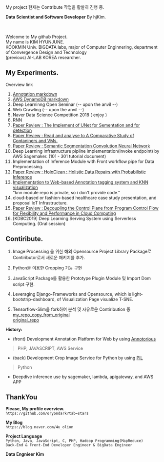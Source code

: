 My project
현재는 Contribute 작업을 활발히 진행 중.

**Data Scientist and Software Developer**
By hjKim.

<br>
<br>
Welcome to My github Project.<br>
My name is KIM HYUNJUNE.<br>
KOOKMIN Univ. BIGDATA labs, major of Computer Enginnering, department of Convergence Design and Technology<br>
(previous) AI-LAB KOREA researcher.
<br>

My Experiments.
-
Overview link

1. [Annotation markdown][1]
2. [AWS DynamoDB markdown][2]
3. Deep Learninng Open Seminar (-- upon the anvil --)
4. Web Crawling (-- upon the anvil --)
5. Naver Data Science Competition 2018 ( enjoy )
6. RNN
7. [Paper Review : The Implement of UNet for Sementation and for detection](https://blog.naver.com/4u_olion/221351002145)
8. [Paper Review : Read and analyse to A Comparative Study of Contaniners and VMs.](https://blog.naver.com/4u_olion/221371562138)
9. [Paper Review : Semantic Segmentation Convolution Neural Network](https://m.blog.naver.com/PostView.nhn?blogId=4u_olion&logNo=221389158208&navType=tl)
10. Deep Learning Infrastructure pipline implementation(Invoke endpoint) by AWS Sagemaker. (101 - 301 tutorial document)
11. Implementation of Inference Module with Front workflow pipe for Data Preprocessing.
12. [Paper Review : HoloClean : Holistic Data Repairs with Probabilistic Inference](https://blog.naver.com/4u_olion/221445442646)
13. [Implementation to Web-based Annotation tagging system and KNN visualization](https://github.com/oryondark/StarAdmin-Free-Bootstrap-Admin-Template/blob/master/src/demo_1/index.html)<br>
"knn module repo is private, so i don't provide code."
14. cloud-based or fashion-based healthcare case study presentation, and proposal IoT Infrastructure.
15. [Paper Review : Decoupling the Control Plane from Program Control Flow for Flexibility and Performance in Cloud Computing ]()
16. [KDBC2019] Deep Learning Serving System using Serverless Computing. (Oral session)


[1]:https://github.com/oryondark/-/tree/master/Annotation
[2]:https://github.com/oryondark/-/tree/master/AWS_DynamoDB


Contiribute.
--------

1. Image Processing 을 위한 해외 Opensource Project Library Package로 Contiributor로서 새로운 패키지를 추가.

2. Python을 이용한 Cropping 기능 구현

3. JavaScript Package를 활용한 Prototype Plugin Module 및 Import Dom script 구현.

4. Leveraging Django-Frameworks and Opensource, which is light-bootstrip-dashboard, of Visualization Page visualize T-SNE.

5. Tensorflow-Slim을 fork하여 분석 및 자유로운 Contiribution 중 <br>
   [my_repo_copy_from_original](https://github.com/oryondark/models) <br>
   [original_repo](https://github.com/tensorflow/models)

**History:**
  * (front) Development Annotation Platform for Web by using [Annotorious] 
   > PHP, JAVASCRIPT, AWS Service
   
  * (back) Development Crop Image Service for Python by using [PIL]
   > Python
  
  * Deepdive inference use by sagemaker, lambda, apigateway, and AWS APP

  
ThankYou
--------

**Please, My profile overview.**<br>
``` https://github.com/oryondark?tab=stars ```

**My Blog**<br>
``` https://blog.naver.com/4u_olion ```

**Project Language**<br>
``` Python, Java, JavaScript, C, PHP, Hadoop Programming(MapReduce) ```
<br>
``` Back-End & Front-End Developer Engineer & BigData Engineer ```


**Data Engnieer Kim**

[Annotorious]:https://github.com/annotorious/annotorious
[PIL]:https://pillow.readthedocs.io/en/5.1.x/
